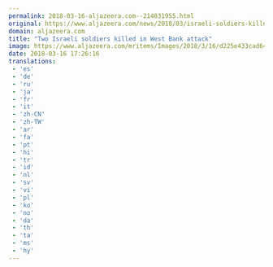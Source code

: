 ```yaml
---
permalink: 2018-03-16-aljazeera.com--214031955.html
original: https://www.aljazeera.com/news/2018/03/israeli-soldiers-killed-west-bank-attack-180316152825906.html
domain: aljazeera.com
title: "Two Israeli soldiers killed in West Bank attack"
image: https://www.aljazeera.com/mritems/Images/2018/3/16/d225e433cad64274b4116dcb64dde763_18.jpg
date: 2018-03-16 17:26:16
translations: 
 - 'es'
 - 'de'
 - 'ru'
 - 'ja'
 - 'fr'
 - 'it'
 - 'zh-CN'
 - 'zh-TW'
 - 'ar'
 - 'fa'
 - 'pt'
 - 'hi'
 - 'tr'
 - 'id'
 - 'nl'
 - 'sv'
 - 'vi'
 - 'pl'
 - 'ko'
 - 'no'
 - 'da'
 - 'th'
 - 'ta'
 - 'ms'
 - 'hy'
---
```


